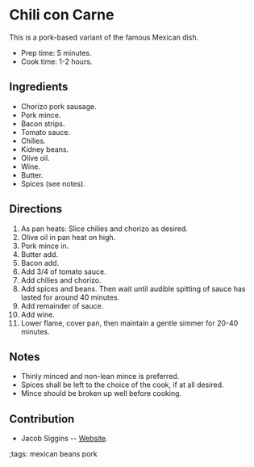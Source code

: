 # Chili con Carne

This is a pork-based variant of the famous Mexican dish.

- Prep time: 5 minutes.
- Cook time: 1-2 hours.

## Ingredients

- Chorizo pork sausage.
- Pork mince.
- Bacon strips.
- Tomato sauce.
- Chilies.
- Kidney beans.
- Olive oil.
- Wine.
- Butter.
- Spices (see notes).

## Directions

1. As pan heats: Slice chilies and chorizo as desired.
2. Olive oil in pan heat on high.
3. Pork mince in.
3. Butter add.
4. Bacon add.
5. Add 3/4 of tomato sauce.
6. Add chilies and chorizo.
7. Add spices and beans. Then wait until audible spitting of sauce has lasted
   for around 40 minutes.
8. Add remainder of sauce.
9. Add wine.
10. Lower flame, cover pan, then maintain a gentle simmer for 20-40 minutes.

## Notes

- Thinly minced and non-lean mince is preferred.
- Spices shall be left to the choice of the cook, if at all desired.
- Mince should be broken up well before cooking.

## Contribution

- Jacob Siggins -- [Website](jacobsiggins.co.uk).

;tags: mexican beans pork
